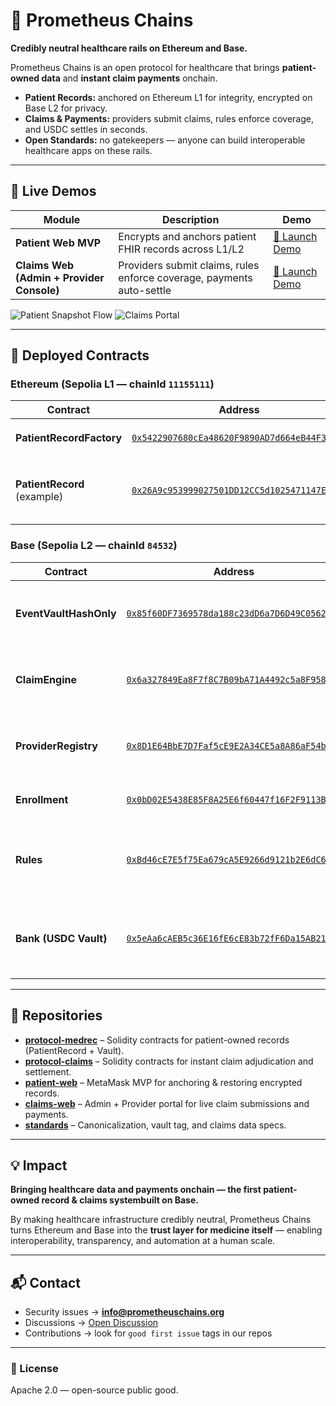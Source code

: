 # 🧬 Prometheus Chains

**Credibly neutral healthcare rails on Ethereum and Base.**

Prometheus Chains is an open protocol for healthcare that brings **patient-owned data** and **instant claim payments** onchain.  
- **Patient Records:** anchored on Ethereum L1 for integrity, encrypted on Base L2 for privacy.  
- **Claims & Payments:** providers submit claims, rules enforce coverage, and USDC settles in seconds.  
- **Open Standards:** no gatekeepers — anyone can build interoperable healthcare apps on these rails.

---

## 🧪 Live Demos

| Module | Description | Demo |
|---------|--------------|------|
| **Patient Web MVP** | Encrypts and anchors patient FHIR records across L1/L2 | [🔗 Launch Demo](https://patient-web-seven.vercel.app) |
| **Claims Web (Admin + Provider Console)** | Providers submit claims, rules enforce coverage, payments auto-settle | [🔗 Launch Demo](https://claims-web-q3ls.vercel.app) |

![Patient Snapshot Flow](https://raw.githubusercontent.com/Prometheus-chains/.github/main/media/patient-demo.gif)
![Claims Portal](https://raw.githubusercontent.com/Prometheus-chains/.github/main/media/claims-portal.gif)

---

## 🔗 Deployed Contracts

### Ethereum (Sepolia L1 — chainId `11155111`)
| Contract | Address | Description |
|-----------|----------|--------------|
| **PatientRecordFactory** | [`0x5422907680cEa48620F9890AD7d664eB44F355a1`](https://sepolia.etherscan.io/address/0x5422907680cEa48620F9890AD7d664eB44F355a1) | Deploys one `PatientRecord` per wallet |
| **PatientRecord** (example) | [`0x26A9c953999027501DD12CC5d1025471147E4cc9`](https://sepolia.etherscan.io/address/0x26A9c953999027501DD12CC5d1025471147E4cc9) | Anchors ordered hashes of canonical FHIR records |

### Base (Sepolia L2 — chainId `84532`)
| Contract | Address | Description |
|-----------|----------|--------------|
| **EventVaultHashOnly** | [`0x85f60DF7369578da188c23dD6a7D6D49C056254b`](https://sepolia.basescan.org/address/0x85f60DF7369578da188c23dD6a7D6D49C056254b) | Stores encrypted patient data by content hash |
| **ClaimEngine** | [`0x6a327849Ea8F7f8C7B09bA71A4492c5a8F9581D4`](https://sepolia.basescan.org/address/0x6a327849Ea8F7f8C7B09bA71A4492c5a8F9581D4) | Validates provider claims and pays via Bank |
| **ProviderRegistry** | [`0x8D1E64BbE7D7Faf5cE9E2A34CE5a8A86aF54b0d5`](https://sepolia.basescan.org/address/0x8D1E64BbE7D7Faf5cE9E2A34CE5a8A86aF54b0d5) | Whitelist of providers and active-year windows |
| **Enrollment** | [`0x0bD02E5438E85F8A25E6f60447f16F2F9113Bb41`](https://sepolia.basescan.org/address/0x0bD02E5438E85F8A25E6f60447f16F2F9113Bb41) | Patient coverage registry |
| **Rules** | [`0xBd46cE7E5f75Ea679cA5E9266d9121b2E6dC67C2`](https://sepolia.basescan.org/address/0xBd46cE7E5f75Ea679cA5E9266d9121b2E6dC67C2) | Price & per-year rules for codes (telehealth, annual) |
| **Bank (USDC Vault)** | [`0x5eAa6cAEB5c36E16fE6cE83b72fF6Da15AB21F88`](https://sepolia.basescan.org/address/0x5eAa6cAEB5c36E16fE6cE83b72fF6Da15AB21F88) | Holds USDC and executes instant claim payouts |

---

## 🧱 Repositories

- [**protocol-medrec**](https://github.com/Prometheus-chains/protocol-medrec) – Solidity contracts for patient-owned records (PatientRecord + Vault).  
- [**protocol-claims**](https://github.com/Prometheus-chains/protocol-claims) – Solidity contracts for instant claim adjudication and settlement.  
- [**patient-web**](https://github.com/Prometheus-chains/patient-web) – MetaMask MVP for anchoring & restoring encrypted records.  
- [**claims-web**](https://github.com/Prometheus-chains/claims-web) – Admin + Provider portal for live claim submissions and payments.  
- [**standards**](https://github.com/Prometheus-chains/standards) – Canonicalization, vault tag, and claims data specs.

---

## 💡 Impact

**Bringing healthcare data and payments onchain — the first patient-owned record & claims systembuilt on Base.**

By making healthcare infrastructure credibly neutral, Prometheus Chains turns Ethereum and Base into the **trust layer for medicine itself** — enabling interoperability, transparency, and automation at a human scale.

---

## 📬 Contact

- Security issues → **info@prometheuschains.org**  
- Discussions → [Open Discussion](https://github.com/orgs/Prometheus-chains/discussions)  
- Contributions → look for `good first issue` tags in our repos  

---

### 🧩 License

Apache 2.0 — open-source public good.

